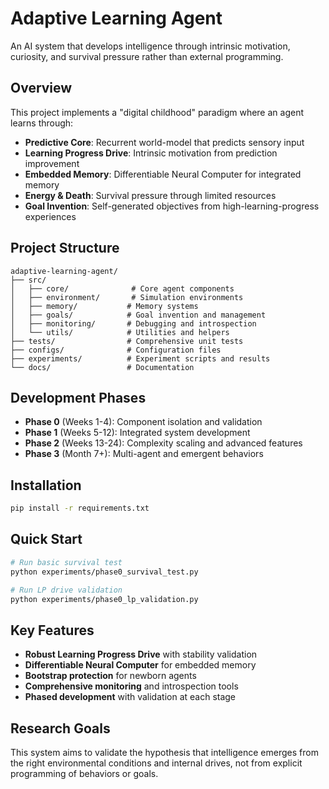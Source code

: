 # Adaptive Learning Agent

An AI system that develops intelligence through intrinsic motivation, curiosity, and survival pressure rather than external programming.

## Overview

This project implements a "digital childhood" paradigm where an agent learns through:
- **Predictive Core**: Recurrent world-model that predicts sensory input
- **Learning Progress Drive**: Intrinsic motivation from prediction improvement
- **Embedded Memory**: Differentiable Neural Computer for integrated memory
- **Energy & Death**: Survival pressure through limited resources
- **Goal Invention**: Self-generated objectives from high-learning-progress experiences

## Project Structure

```
adaptive-learning-agent/
├── src/
│   ├── core/              # Core agent components
│   ├── environment/       # Simulation environments
│   ├── memory/           # Memory systems
│   ├── goals/            # Goal invention and management
│   ├── monitoring/       # Debugging and introspection
│   └── utils/            # Utilities and helpers
├── tests/                # Comprehensive unit tests
├── configs/              # Configuration files
├── experiments/          # Experiment scripts and results
└── docs/                 # Documentation
```

## Development Phases

- **Phase 0** (Weeks 1-4): Component isolation and validation
- **Phase 1** (Weeks 5-12): Integrated system development
- **Phase 2** (Weeks 13-24): Complexity scaling and advanced features
- **Phase 3** (Month 7+): Multi-agent and emergent behaviors

## Installation

```bash
pip install -r requirements.txt
```

## Quick Start

```bash
# Run basic survival test
python experiments/phase0_survival_test.py

# Run LP drive validation
python experiments/phase0_lp_validation.py
```

## Key Features

- **Robust Learning Progress Drive** with stability validation
- **Differentiable Neural Computer** for embedded memory
- **Bootstrap protection** for newborn agents
- **Comprehensive monitoring** and introspection tools
- **Phased development** with validation at each stage

## Research Goals

This system aims to validate the hypothesis that intelligence emerges from the right environmental conditions and internal drives, not from explicit programming of behaviors or goals.
